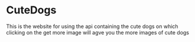 # CuteDogs
This is the website for using the api containing the cute dogs on which clicking on the get more image will agve you the more images of cute dogs
